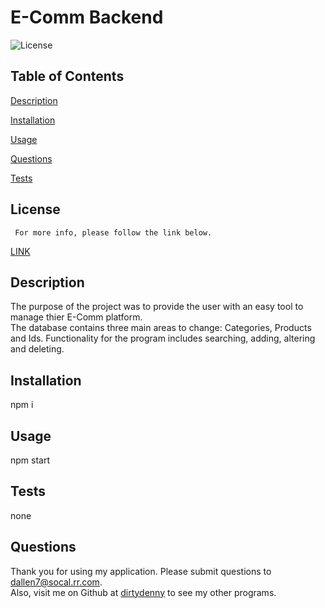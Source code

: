

# E-Comm Backend
![License](https://img.shields.io/badge/License-MIT-blue.svg)


## Table of Contents  
[Description](#description)
  
[Installation](#installation)
  
[Usage](#usage)
  
[Questions](#questions)
  
[Tests](#tests)
    

  ## License 
     For more info, please follow the link below.
  [LINK](https://opensource.org/license/MIT)

  ## Description

  The purpose of the project was to provide the user with an easy tool to manage thier E-Comm platform.  
  The database contains three main areas to change:  Categories, Products and Ids.
  Functionality for the program includes searching, adding, altering and deleting.
   
  ## Installation

  npm i

  ## Usage

  npm start
  

  ## Tests

  none

  ## Questions

  Thank you for using my application.  Please submit questions to dallen7@socal.rr.com.  
  Also, visit me on Github at [dirtydenny](https://github.com/dirtydenny/) to see my other programs.

